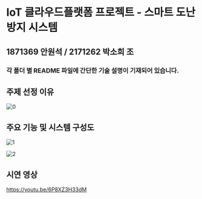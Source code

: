 # IoT 클라우드플랫폼 프로젝트 - 스마트 도난 방지 시스템

## 1871369 안원석 / 2171262 박소희 조
### 각 폴더 별 README 파일에 간단한 기술 설명이 기재되어 있습니다.

## 주제 선정 이유
![0](https://github.com/MintLocket/IoTCloudPlatform/assets/150128897/a77a2f3b-80b6-41cc-8dda-51e9168c5075)



## 주요 기능 및 시스템 구성도
![1](https://github.com/MintLocket/IoTCloudPlatform/assets/150128897/02f9b4cc-ccbb-42a6-9d5c-080da80d853e)

![2](https://github.com/MintLocket/IoTCloudPlatform/assets/150128897/446d1cb7-1038-4f43-bf88-39559488f5f4)

## 시연 영상

https://youtu.be/6P8XZ3H33dM
